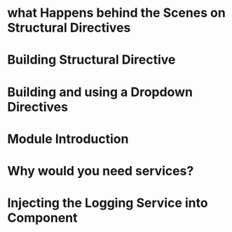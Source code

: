 <!-- ! Directives Deep Dive -->
 # what Happens behind the Scenes on Structural Directives
 # Building Structural Directive
 # Building and using a Dropdown Directives
 <!-- ! Using Services AND Dependency Injection -->
 # Module Introduction
 # Why would you need services?
 # Injecting the Logging Service into Component